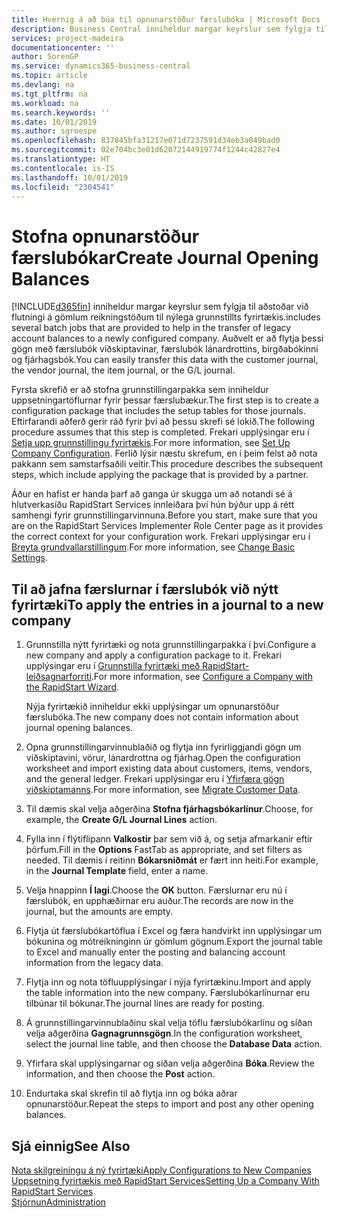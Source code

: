 ```yaml
---
title: Hvernig á að búa til opnunarstöður færslubóka | Microsoft Docs
description: Business Central inniheldur margar keyrslur sem fylgja til aðstoðar við flutningi á gömlum reikningstöðum til nýlega grunnstillts fyrirtækis. Auðvelt er að flytja þessi gögn með færslubókunum.
services: project-madeira
documentationcenter: ''
author: SorenGP
ms.service: dynamics365-business-central
ms.topic: article
ms.devlang: na
ms.tgt_pltfrm: na
ms.workload: na
ms.search.keywords: ''
ms.date: 10/01/2019
ms.author: sgroespe
ms.openlocfilehash: 837845bfa31217e071d7237591d34eb3a049bad0
ms.sourcegitcommit: 02e704bc3e01d62072144919774f1244c42827e4
ms.translationtype: HT
ms.contentlocale: is-IS
ms.lasthandoff: 10/01/2019
ms.locfileid: "2304541"
---
```

# <a name="create-journal-opening-balances"></a><span data-ttu-id="ff67d-104">Stofna opnunarstöður færslubókar</span><span class="sxs-lookup"><span data-stu-id="ff67d-104">Create Journal Opening Balances</span></span>
[!INCLUDE[d365fin](includes/d365fin_md.md)] <span data-ttu-id="ff67d-105">inniheldur margar keyrslur sem fylgja til aðstoðar við flutningi á gömlum reikningstöðum til nýlega grunnstillts fyrirtækis.</span><span class="sxs-lookup"><span data-stu-id="ff67d-105">includes several batch jobs that are provided to help in the transfer of legacy account balances to a newly configured company.</span></span> <span data-ttu-id="ff67d-106">Auðvelt er að flytja þessi gögn með færslubók viðskiptavinar, færslubók lánardrottins, birgðabókinni og fjárhagsbók.</span><span class="sxs-lookup"><span data-stu-id="ff67d-106">You can easily transfer this data with the customer journal, the vendor journal, the item journal, or the G/L journal.</span></span>

<span data-ttu-id="ff67d-107">Fyrsta skrefið er að stofna grunnstillingarpakka sem inniheldur uppsetningartöflurnar fyrir þessar færslubækur.</span><span class="sxs-lookup"><span data-stu-id="ff67d-107">The first step is to create a configuration package that includes the setup tables for those journals.</span></span> <span data-ttu-id="ff67d-108">Eftirfarandi aðferð gerir ráð fyrir því að þessu skrefi sé lokið.</span><span class="sxs-lookup"><span data-stu-id="ff67d-108">The following procedure assumes that this step is completed.</span></span> <span data-ttu-id="ff67d-109">Frekari upplýsingar eru í [Setja upp grunnstillingu fyrirtækis](admin-set-up-company-configuration.md).</span><span class="sxs-lookup"><span data-stu-id="ff67d-109">For more information, see [Set Up Company Configuration](admin-set-up-company-configuration.md).</span></span> <span data-ttu-id="ff67d-110">Ferlið lýsir næstu skrefum, en í þeim felst að nota pakkann sem samstarfsaðili veitir.</span><span class="sxs-lookup"><span data-stu-id="ff67d-110">This procedure describes the subsequent steps, which include applying the package that is provided by a partner.</span></span>  

<span data-ttu-id="ff67d-111">Áður en hafist er handa þarf að ganga úr skugga um að notandi sé á hlutverkasíðu RapidStart Services innleiðara því hún býður upp á rétt samhengi fyrir grunnstillingarvinnuna.</span><span class="sxs-lookup"><span data-stu-id="ff67d-111">Before you start, make sure that you are on the RapidStart Services Implementer Role Center page as it provides the correct context for your configuration work.</span></span> <span data-ttu-id="ff67d-112">Frekari upplýsingar eru í [Breyta grundvallarstillingum](ui-change-basic-settings.md).</span><span class="sxs-lookup"><span data-stu-id="ff67d-112">For more information, see [Change Basic Settings](ui-change-basic-settings.md).</span></span>

## <a name="to-apply-the-entries-in-a-journal-to-a-new-company"></a><span data-ttu-id="ff67d-113">Til að jafna færslurnar í færslubók við nýtt fyrirtæki</span><span class="sxs-lookup"><span data-stu-id="ff67d-113">To apply the entries in a journal to a new company</span></span>  
1. <span data-ttu-id="ff67d-114">Grunnstilla nýtt fyrirtæki og nota grunnstillingarpakka í því.</span><span class="sxs-lookup"><span data-stu-id="ff67d-114">Configure a new company and apply a configuration package to it.</span></span> <span data-ttu-id="ff67d-115">Frekari upplýsingar eru í [Grunnstilla fyrirtæki með RapidStart-leiðsagnarforriti](admin-how-to-configure-a-company-with-the-rapidstart-wizard.md).</span><span class="sxs-lookup"><span data-stu-id="ff67d-115">For more information, see [Configure a Company with the RapidStart Wizard](admin-how-to-configure-a-company-with-the-rapidstart-wizard.md).</span></span>  

    <span data-ttu-id="ff67d-116">Nýja fyrirtækið inniheldur ekki upplýsingar um opnunarstöður færslubóka.</span><span class="sxs-lookup"><span data-stu-id="ff67d-116">The new company does not contain information about journal opening balances.</span></span>  

2. <span data-ttu-id="ff67d-117">Opna grunnstillingarvinnublaðið og flytja inn fyrirliggjandi gögn um viðskiptavini, vörur, lánardrottna og fjárhag.</span><span class="sxs-lookup"><span data-stu-id="ff67d-117">Open the configuration worksheet and import existing data about customers, items, vendors, and the general ledger.</span></span> <span data-ttu-id="ff67d-118">Frekari upplýsingar eru í [Yfirfæra gögn viðskiptamanns](admin-migrate-customer-data.md).</span><span class="sxs-lookup"><span data-stu-id="ff67d-118">For more information, see [Migrate Customer Data](admin-migrate-customer-data.md).</span></span>  
3. <span data-ttu-id="ff67d-119">Til dæmis skal velja aðgerðina **Stofna fjárhagsbókarlínur**.</span><span class="sxs-lookup"><span data-stu-id="ff67d-119">Choose, for example, the **Create G/L Journal Lines** action.</span></span>  
4. <span data-ttu-id="ff67d-120">Fylla inn í flýtiflipann **Valkostir** þar sem við á, og setja afmarkanir eftir þörfum.</span><span class="sxs-lookup"><span data-stu-id="ff67d-120">Fill in the **Options** FastTab as appropriate, and set filters as needed.</span></span> <span data-ttu-id="ff67d-121">Til dæmis í reitinn **Bókarsniðmát** er fært inn heiti.</span><span class="sxs-lookup"><span data-stu-id="ff67d-121">For example, in the **Journal Template** field, enter a name.</span></span>  
5. <span data-ttu-id="ff67d-122">Velja hnappinn **Í lagi**.</span><span class="sxs-lookup"><span data-stu-id="ff67d-122">Choose the **OK** button.</span></span> <span data-ttu-id="ff67d-123">Færslurnar eru nú í færslubók, en upphæðirnar eru auður.</span><span class="sxs-lookup"><span data-stu-id="ff67d-123">The records are now in the journal, but the amounts are empty.</span></span>  
6. <span data-ttu-id="ff67d-124">Flytja út færslubókartöflua í Excel og færa handvirkt inn upplýsingar um bókunina og mótreikninginn úr gömlum gögnum.</span><span class="sxs-lookup"><span data-stu-id="ff67d-124">Export the journal table to Excel and manually enter the posting and balancing account information from the legacy data.</span></span>
7. <span data-ttu-id="ff67d-125">Flytja inn og nota töfluupplýsingar í nýja fyrirtækinu.</span><span class="sxs-lookup"><span data-stu-id="ff67d-125">Import and apply the table information into the new company.</span></span> <span data-ttu-id="ff67d-126">Færslubókarlínurnar eru tilbúnar til bókunar.</span><span class="sxs-lookup"><span data-stu-id="ff67d-126">The journal lines are ready for posting.</span></span>  
8. <span data-ttu-id="ff67d-127">Á grunnstillingarvinnublaðinu skal velja töflu færslubókarlínu og síðan velja aðgerðina **Gagnagrunnsgögn**.</span><span class="sxs-lookup"><span data-stu-id="ff67d-127">In the configuration worksheet, select the journal line table, and then choose the **Database Data** action.</span></span>  
9. <span data-ttu-id="ff67d-128">Yfirfara skal upplýsingarnar og síðan velja aðgerðina **Bóka**.</span><span class="sxs-lookup"><span data-stu-id="ff67d-128">Review the information, and then choose the **Post** action.</span></span>  
10. <span data-ttu-id="ff67d-129">Endurtaka skal skrefin til að flytja inn og bóka aðrar opnunarstöður.</span><span class="sxs-lookup"><span data-stu-id="ff67d-129">Repeat the steps to import and post any other opening balances.</span></span>  

## <a name="see-also"></a><span data-ttu-id="ff67d-130">Sjá einnig</span><span class="sxs-lookup"><span data-stu-id="ff67d-130">See Also</span></span>  
[<span data-ttu-id="ff67d-131">Nota skilgreiningu á ný fyrirtæki</span><span class="sxs-lookup"><span data-stu-id="ff67d-131">Apply Configurations to New Companies</span></span>](admin-apply-configuration-to-new-companies.md)  
[<span data-ttu-id="ff67d-132">Uppsetning fyrirtækis með RapidStart Services</span><span class="sxs-lookup"><span data-stu-id="ff67d-132">Setting Up a Company With RapidStart Services</span></span>](admin-set-up-a-company-with-rapidstart.md)  
[<span data-ttu-id="ff67d-133">Stjórnun</span><span class="sxs-lookup"><span data-stu-id="ff67d-133">Administration</span></span>](admin-setup-and-administration.md)
